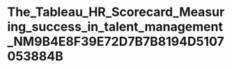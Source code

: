 # The_Tableau_HR_Scorecard_Measuring_success_in_talent_management_NM9B4E8F39E72D7B7B8194D5107053884B